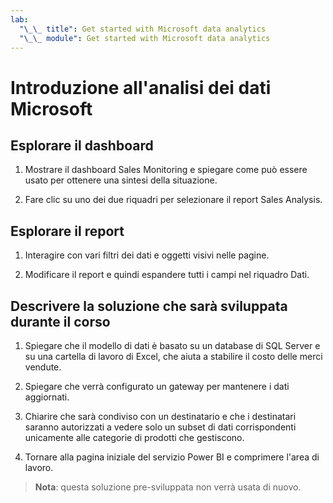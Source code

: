 ```yaml
---
lab:
  "\_\_ title": Get started with Microsoft data analytics
  "\_\_ module": Get started with Microsoft data analytics
---
```

# Introduzione all'analisi dei dati Microsoft

## Esplorare il dashboard

1. Mostrare il dashboard Sales Monitoring e spiegare come può essere usato per ottenere una sintesi della situazione.

1. Fare clic su uno dei due riquadri per selezionare il report Sales Analysis.

## Esplorare il report

1. Interagire con vari filtri dei dati e oggetti visivi nelle pagine.

1. Modificare il report e quindi espandere tutti i campi nel riquadro Dati.

## Descrivere la soluzione che sarà sviluppata durante il corso

1. Spiegare che il modello di dati è basato su un database di SQL Server e su una cartella di lavoro di Excel, che aiuta a stabilire il costo delle merci vendute.

1. Spiegare che verrà configurato un gateway per mantenere i dati aggiornati.

1. Chiarire che sarà condiviso con un destinatario e che i destinatari saranno autorizzati a vedere solo un subset di dati corrispondenti unicamente alle categorie di prodotti che gestiscono.

1. Tornare alla pagina iniziale del servizio Power BI e comprimere l'area di lavoro.

> **Nota**: questa soluzione pre-sviluppata non verrà usata di nuovo.
